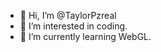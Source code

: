 - 👋 Hi, I’m @TaylorPzreal
- 👀 I’m interested in coding.
- 🌱 I’m currently learning WebGL.

<!---
TaylorPzreal/TaylorPzreal is a ✨ special ✨ repository because its `README.md` (this file) appears on your GitHub profile.
You can click the Preview link to take a look at your changes.
--->

